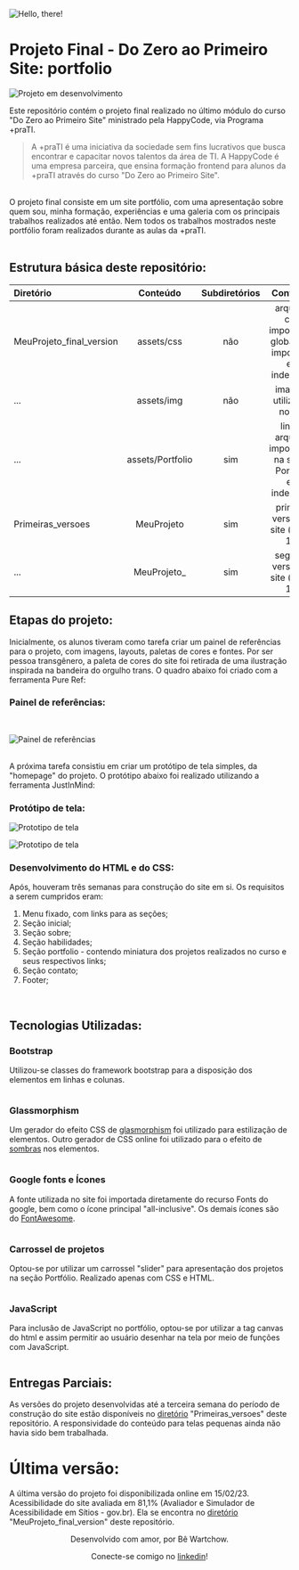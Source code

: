 ![Hello, there!](https://github.com/BWartchow/ProjetoFinal_HappyCode/blob/main/Tarefas/banner.png)

# Projeto Final - Do Zero ao Primeiro Site: portfolio

![Projeto em desenvolvimento](http://img.shields.io/static/v1?label=STATUS&message=EM%20DESENVOLVIMENTO&color=GREEN&style=for-the-badge)

Este repositório contém o projeto final realizado no último módulo do curso "Do Zero ao Primeiro Site" ministrado pela HappyCode, via Programa +praTI.
<br>
> A +praTI é uma iniciativa da sociedade sem fins lucrativos que busca encontrar e capacitar novos talentos da área de TI. A HappyCode é uma empresa parceira, que ensina formação frontend para alunos da +praTI através do curso "Do Zero ao Primeiro Site".
<br>
O projeto final consiste em um site portfólio, com uma apresentação sobre quem sou, minha formação, experiências e uma galeria com os principais trabalhos realizados até então. Nem todos os trabalhos mostrados neste portfólio foram realizados durante as aulas da +praTI.
<br><br>

## Estrutura básica deste repositório:

Diretório | Conteúdo | Subdiretórios | Conteúdo | Versão
:--------- | :------: | :-------: | :-------: | -------:
MeuProjeto_final_version | assets/css | não | arquivos css, importados global.css, importado em index.html | Final
... | assets/img | não | imagens utilizadas no site | Final
... | assets/Portfolio | sim | links-arquivos importados na seção Portfólio em index.html | Final
Primeiras_versoes | MeuProjeto | sim | primeira versão do site (tarefa 17) | 1.0
... | MeuProjeto_ | sim | segunda versão do site (tarefa 18) | 1.1

## Etapas do projeto:
Inicialmente, os alunos tiveram como tarefa criar um painel de referências para o projeto, com imagens, layouts, paletas de cores e fontes. Por ser pessoa transgênero, a paleta de cores do site foi retirada de uma ilustração inspirada na bandeira do orgulho trans. O quadro abaixo foi criado com a ferramenta Pure Ref:
<br>
### Painel de referências:
<br>

![Painel de referências](https://github.com/BWartchow/ProjetoFinal_HappyCode/blob/main/Tarefas/painel_de_referencias_BWartchow.png)

<br>
A próxima tarefa consistiu em criar um protótipo de tela simples, da "homepage" do projeto. O protótipo abaixo foi realizado utilizando a ferramenta JustInMind:
<br>

### Protótipo de tela:

![Prototipo de tela](https://github.com/BWartchow/ProjetoFinal_HappyCode/blob/main/Tarefas/Screen%201%401x.png)

![Prototipo de tela](https://github.com/BWartchow/ProjetoFinal_HappyCode/blob/main/Tarefas/Screen%202%401x.png)
<br>

### Desenvolvimento do HTML e do CSS:

Após, houveram três semanas para construção do site em si. Os requisitos a serem cumpridos eram:

1. Menu fixado, com links para as seções;
2. Seção inicial;
3. Seção sobre;
4. Seção habilidades;
5. Seção portfolio - contendo miniatura dos projetos realizados no curso e seus respectivos links;
6. Seção contato;
7. Footer;

<br>

## Tecnologias Utilizadas:

### Bootstrap

Utilizou-se classes do framework bootstrap para a disposição dos elementos em linhas e colunas.

![]()

### Glassmorphism

Um gerador do efeito CSS de [glasmorphism](https://css.glass/) foi utilizado para estilização de elementos. Outro gerador de CSS online foi utilizado para o efeito de [sombras](https://www.cssmatic.com/box-shadow) nos elementos.

![]()

### Google fonts e Ícones

A fonte utilizada no site foi importada diretamente do recurso Fonts do google, bem como o ícone principal "all-inclusive". Os demais ícones são do
[FontAwesome](https://fontawesome.com/).

![]()

### Carrossel de projetos

Optou-se por utilizar um carrossel "slider" para apresentação dos projetos na seção Portfólio. Realizado apenas com CSS e HTML.

![]()

### JavaScript

Para inclusão de JavaScript no portfólio, optou-se por utilizar a tag canvas do html e assim permitir ao usuário desenhar na tela por meio de funções com JavaScript. 

![]()

## Entregas Parciais:

As versões do projeto desenvolvidas até a terceira semana do período de construção do site estão disponíveis no [diretório](https://github.com/BWartchow/ProjetoFinal_HappyCode/tree/main/Primeiras_versoes) "Primeiras_versoes" deste repositório. A responsividade do conteúdo para telas pequenas ainda não havia sido bem trabalhada.

# Última versão:

A última versão do projeto foi disponibilizada online em 15/02/23. Acessibilidade do site avaliada em 81,1% (Avaliador e Simulador de Acessibilidade em Sítios - gov.br). Ela se encontra no [diretório](https://github.com/BWartchow/ProjetoFinal_HappyCode/tree/main/MeuProjeto_final_version) "MeuProjeto_final_version" deste repositório.


<p align=center >Desenvolvido com amor, por Bê Wartchow.<p>
<p align=center >Conecte-se comigo no <a href="https://www.linkedin.com/in/b-wartchow/">linkedin</a>!<p>
